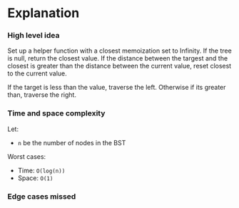# Explanation

### High level idea

Set up a helper function with a closest memoization set to Infinity.  If the tree is null, return the closest value.  If the distance between the targest and the closest is greater than the distance between the current value, reset closest to the current value.  

If the target is less than the value, traverse the left.  Otherwise if its greater than, traverse the right.  

### Time and space complexity

Let: <br>

- `n` be the number of nodes in the BST<br>

Worst cases: <br>

- Time: `O(log(n))` <br>
- Space: `O(1)`

### Edge cases missed
